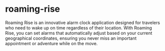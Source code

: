 # roaming-rise
Roaming Rise is an innovative alarm clock application designed for travelers who need to wake up on time regardless of their location. With Roaming Rise, you can set alarms that automatically adjust based on your current geographical coordinates, ensuring you never miss an important appointment or adventure while on the move.
